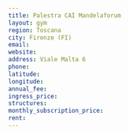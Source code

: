 ```yaml
---
title: Palestra CAI Mandelaforum
layout: gym
region: Toscana
city: Firenze (FI)
email: 
website: 
address: Viale Malta 6
phone: 
latitude: 
longitude: 
annual_fee: 
ingress_price: 
structures: 
monthly_subscription_price: 
rent: 
---
```


